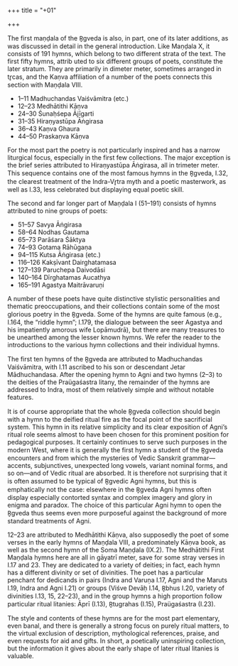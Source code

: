 +++
title = "+01"

+++


The first maṇḍala of the R̥gveda is also, in part, one of its later additions, as was  discussed in detail in the general introduction. Like Maṇḍala X, it consists of 191  hymns, which belong to two different strata of the text. The first fifty hymns, attrib uted to six different groups of poets, constitute the later stratum. They are primarily  in dimeter meter, sometimes arranged in tr̥cas, and the Kaṇva affiliation of a number of the poets connects this section with Maṇḍala VIII.

- 1–11 Madhuchandas Vaiśvāmitra (etc.)
- 12–23 Medhātithi Kāṇva
- 24–30 Śunaḥśepa Ājīgarti
- 31–35 Hiraṇyastūpa Āṅgirasa
- 36–43 Kaṇva Ghaura
- 44–50 Praskaṇva Kāṇva

For the most part the poetry is not particularly inspired and has a narrow liturgical  focus, especially in the first few collections. The major exception is the brief series  attributed to Hiraṇyastūpa Āṅgirasa, all in trimeter meter. This sequence contains  one of the most famous hymns in the R̥gveda, I.32, the clearest treatment of the  Indra-Vr̥tra myth and a poetic masterwork, as well as I.33, less celebrated but displaying equal poetic skill.

The second and far longer part of Maṇḍala I (51–191) consists of hymns attributed to nine groups of poets:

- 51–57 Savya Āṅgirasa
- 58–64 Nodhas Gautama
- 65–73 Parāśara Śāktya
- 74–93 Gotama Rāhūgaṇa
- 94–115 Kutsa Āṅgirasa (etc.)
- 116–126 Kakṣīvant Dairghatamasa
- 127–139 Paruchepa Daivodāsi
- 140–164 Dīrghatamas Aucathya
- 165–191 Agastya Maitrāvaruṇi

A number of these poets have quite distinctive stylistic personalities and thematic  preoccupations, and their collections contain some of the most glorious poetry in  the R̥gveda. Some of the hymns are quite famous (e.g., I.164, the “riddle hymn”; I.179, the dialogue between the seer Agastya and his impatiently amorous wife  Lopāmudrā), but there are many treasures to be unearthed among the lesser known  hymns. We refer the reader to the introductions to the various hymn collections and  their individual hymns.

The first ten hymns of the R̥gveda are attributed to Madhuchandas Vaiśvāmitra, with  I.11 ascribed to his son or descendant Jetar Mādhuchandasa. After the opening hymn  to Agni and two hymns (2–3) to the deities of the Praügaśastra litany, the remainder  of the hymns are addressed to Indra, most of them relatively simple and without  notable features.

It is of course appropriate that the whole R̥gveda collection should begin with a  hymn to the deified ritual fire as the focal point of the sacrificial system. This hymn  in its relative simplicity and its clear exposition of Agni’s ritual role seems almost to  have been chosen for this prominent position for pedagogical purposes. It certainly  continues to serve such purposes in the modern West, where it is generally the first  hymn a student of the R̥gveda encounters and from which the mysteries of Vedic  Sanskrit grammar—accents, subjunctives, unexpected long vowels, variant nominal  forms, and so on—and of Vedic ritual are absorbed. It is therefore not surprising  that it is often assumed to be typical of R̥gvedic Agni hymns, but this is emphatically not the case: elsewhere in the R̥gveda Agni hymns often display especially contorted syntax and complex imagery and glory in enigma and paradox. The choice  of this particular Agni hymn to open the R̥gveda thus seems even more purposeful  against the background of more standard treatments of Agni.

12–23 are attributed to Medhātithi Kāṇva, also supposedly the poet of some  verses in the early hymns of Maṇḍala VIII, a predominately Kāṇva book, as well  as the second hymn of the Soma Maṇḍala (IX.2). The Medhātithi First Maṇḍala  hymns here are all in gāyatrī meter, save for some stray verses in I.17 and 23. They  are dedicated to a variety of deities; in fact, each hymn has a different divinity or  set of divinities. The poet has a particular penchant for dedicands in pairs (Indra  and Varuṇa I.17, Agni and the Maruts I.19, Indra and Agni I.21) or groups (Viśve  Devāḥ I.14, R̥bhus I.20, variety of divinities I.13, 15, 22–23), and in the group  hymns a high proportion follow particular ritual litanies: Āprī (I.13), R̥tugrahas  (I.15), Praügaśastra (I.23).

The style and contents of these hymns are for the most part elementary, even  banal, and there is generally a strong focus on purely ritual matters, to the virtual  exclusion of description, mythological references, praise, and even requests for aid  and gifts. In short, a poetically uninspiring collection, but the information it gives  about the early shape of later ritual litanies is valuable.

